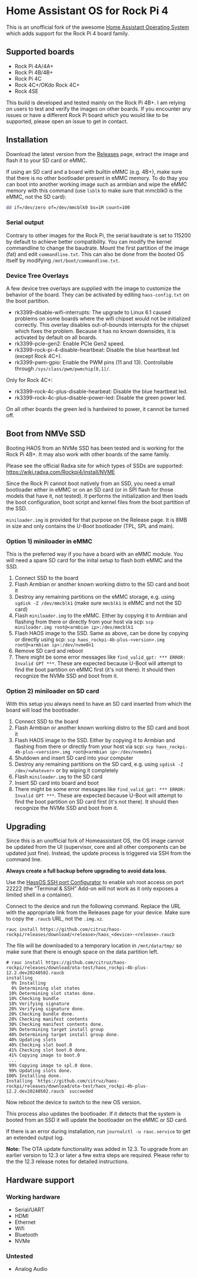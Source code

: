 # Home Assistant OS for Rock Pi 4

This is an unofficial fork of the awesome [Home Assistant Operating System](https://github.com/home-assistant/operating-system) which adds support for the Rock Pi 4 board family.

## Supported boards

- Rock Pi 4A/4A+
- Rock Pi 4B/4B+
- Rock Pi 4C
- Rock 4C+/OKdo Rock 4C+
- Rock 4SE

This build is developed and tested mainly on the Rock Pi 4B+. I am relying on users to test and verify the images on other boards. If you encounter any issues or have a different Rock Pi board which you would like to be supported, please open an issue to get in contact.

## Installation

Download the latest version from the [Releases](https://github.com/citruz/haos-rockpi/releases) page, extract the image and flash it to your SD card or eMMC.

If using an SD card and a board with builtin eMMC (e.g. 4B+), make sure that there is no other bootloader present in eMMC memory. To do thay you can boot into another working image such as armbian and wipe the eMMC memory with this command (use `lsblk` to make sure that mmcblk0 is the eMMC, not the SD card):

```bash
dd if=/dev/zero of=/dev/mmcblk0 bs=1M count=100
```

### Serial output

Contrary to other images for the Rock Pi, the serial baudrate is set to 115200 by default to achieve better compatibility. You can modify the kernel commandline to change the baudrate. Mount the first partition of the image (fat) and edit `commandline.txt`. This can also be done from the booted OS itself by modifying `/mnt/boot/commandline.txt`.

### Device Tree Overlays

A few device tree overlays are supplied with the image to customize the behavior of the board. They can be activated by editing `haos-config.txt` on the boot partition.

- rk3399-disable-wifi-interrupts: The upgrade to Linux 6.1 caused problems on some boards where the wifi chipset would not be initialized correctly. This overlay disables out-of-bounds interrupts for the chipset which fixes the problem. Because it has no known downsides, it is activated by default on all boards.
- rk3399-pcie-gen2: Enable PCIe Gen2 speed.
- rk3399-rock-pi-4-disable-heartbeat: Disable the blue heartbeat led (except Rock 4C+).
- rk3399-pwm-gpio: Enable the PWM pins (11 and 13). Controllable through `/sys/class/pwm/pwmchip[0,1]/`.

Only for Rock 4C+:
- rk3399-rock-4c-plus-disable-hearbeat: Disable the blue heartbeat led.
- rk3399-rock-4c-plus-disable-power-led: Disable the green power led.

On all other boards the green led is hardwired to power, it cannot be turned off.

## Boot from NMVe SSD

Booting HAOS from an NVMe SSD has been tested and is working for the Rock Pi 4B+. It may also work with other boards of the same family.

Please see the official Radxa site for which types of SSDs are supported: https://wiki.radxa.com/Rockpi4/install/NVME

Since the Rock Pi cannot boot natively from an SSD, you need a small bootloader either in eMMC or on an SD card (or in SPI flash for those models that have it, not tested). It performs the initialization and then loads the boot configuration, boot script and kernel files from the boot partition of the SSD.

`miniloader.img` is provided for that purpose on the Release page. It is 8MB in size and only contains the U-Boot bootloader (TPL, SPL and main).

### Option 1) miniloader in eMMC

This is the preferred way if you have a board with an eMMC module. You will need a spare SD card for the inital setup to flash both eMMC and the SSD.

1. Connect SSD to the board
1. Flash Armbian or another known working distro to the SD card and boot it
1. Destroy any remaining partitions on the eMMC storage, e.g. using `sgdisk -Z /dev/mmcblk1` (make sure `mmcblk1` is eMMC and not the SD card)
1. Flash `miniloader.img` to the eMMC. Either by copying it to Armbian and flashing from there or directly from your host via scp: `scp miniloader.img root@<armbian ip>:/dev/mmcblk1`
1. Flash HAOS image to the SSD. Same as above, can be done by copying or directly using scp: `scp haos_rockpi-4b-plus-<version>.img root@<armbian ip>:/dev/nvme0n1`
1. Remove SD card and reboot
1. There might be some error messages like `find_valid_gpt: *** ERROR: Invalid GPT ***`. These are expected because U-Boot will attempt to find the boot partition on eMMC first (it's not there). It should then recognize the NVMe SSD and boot from it.

### Option 2) miniloader on SD card

With this setup you always need to have an SD card inserted from which the board will load the bootloader.

1. Connect SSD to the board
1. Flash Armbian or another known working distro to the SD card and boot it
1. Flash HAOS image to the SSD. Either by copying it to Armbian and flashing from there or directly from your host via scp: `scp haos_rockpi-4b-plus-<version>.img root@<armbian ip>:/dev/nvme0n1`
1. Shutdown and insert SD card into your computer
1. Destroy any remaining partitions on the SD card, e.g. using `sgdisk -Z /dev/<whatever>` or by wiping it completely
1. Flash `miniloader.img` to the SD card
1. Insert SD card into board and boot
1. There might be some error messages like `find_valid_gpt: *** ERROR: Invalid GPT ***`. These are expected because U-Boot will attempt to find the boot partition on SD card first (it's not there). It should then recognize the NVMe SSD and boot from it.

## Upgrading

Since this is an unofficial fork of Homeassistant OS, the OS image cannot be updated from the UI (supervisor, core and all other components can be updated just fine). Instead, the update process is triggered via SSH from the command line.

**Always create a full backup before upgrading to avoid data loss.**

Use the [HassOS SSH port Configurator](https://community.home-assistant.io/t/add-on-hassos-ssh-port-22222-configurator/264109) to enable ssh root access on port 22222 (the "Terminal & SSH" Add-on will not work as it only exposes a limited shell in a container).

Connect to the device and run the following command. Replace the URL with the appropriate link from the Releases page for your device. Make sure to copy the `.raucb` URL, not the `.img.xz`.

```
rauc install https://github.com/citruz/haos-rockpi/releases/download/<release>/haos_<device>-<release>.raucb
```

The file will be downloaded to a temporary location in `/mnt/data/tmp/` so make sure that there is enough space on the data partition left.

```
# rauc install https://github.com/citruz/haos-rockpi/releases/download/ota-test/haos_rockpi-4b-plus-12.2.dev20240502.raucb
installing
  0% Installing
  0% Determining slot states
 10% Determining slot states done.
 10% Checking bundle
 10% Verifying signature
 20% Verifying signature done.
 20% Checking bundle done.
 20% Checking manifest contents
 30% Checking manifest contents done.
 30% Determining target install group
 40% Determining target install group done.
 40% Updating slots
 40% Checking slot boot.0
 41% Checking slot boot.0 done.
 41% Copying image to boot.0
 ...
 99% Copying image to spl.0 done.
 99% Updating slots done.
100% Installing done.
Installing `https://github.com/citruz/haos-rockpi/releases/download/ota-test/haos_rockpi-4b-plus-12.2.dev20240502.raucb` succeeded
```

Now reboot the device to switch to the new OS version.

This process also updates the bootloader. If it detects that the system is booted from an SSD it will update the bootloader on the eMMC or SD card.

If there is an error during installation, run `journalctl -u rauc.service` to get an extended output log.

**Note:** The OTA update functionality was added in 12.3. To upgrade from an earlier version to 12.3 or later a few extra steps are required. Please refer to the the 12.3 release notes for detailed instructions.


## Hardware support

### Working hardware

- Serial/UART
- HDMI
- Ethernet
- Wifi
- Bluetooth
- NVMe

### Untested

- Analog Audio
